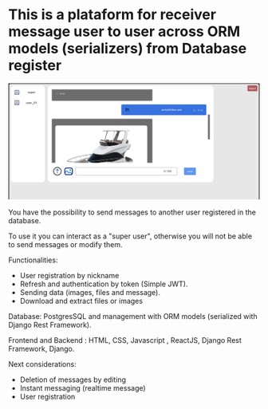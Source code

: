 # This is a plataform for receiver message user to user across ORM models (serializers) from Database register

![image](/screen.png)

You have the possibility to send messages to another user registered in the database. 

To use it you can interact as a "super user", otherwise you will not be able to send messages or modify them.

Functionalities: 

- User registration by nickname
- Refresh and authentication by token (Simple JWT). 
- Sending data (images, files and message).
- Download and extract files or images

Database: PostgresSQL and management with ORM models (serialized with Django Rest Framework).

Frontend and Backend : HTML, CSS, Javascript , ReactJS, Django Rest Framework, Django.

Next considerations:
- Deletion of messages by editing
- Instant messaging (realtime message)
- User registration 



